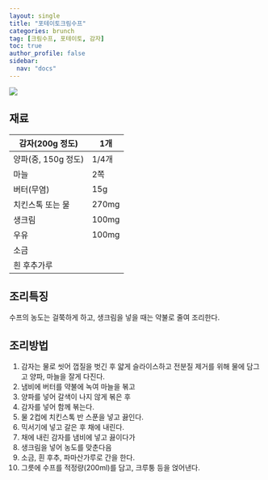 ```yaml
---
layout: single
title: "포테이토크림수프"
categories: brunch
tag: [크림수프, 포테이토, 감자] 
toc: true
author_profile: false
sidebar:
  nav: "docs"
---
```


![](https://lh3.googleusercontent.com/WNKtWLTsrLNZmAFD9kaGHtTKcYD1uTQvV-nQbQWOJaTpnzdS1wQHNh6avjtFdy7WHxXrBmysGszd6zwHDphdorOQlcgwzSJXt5E1ibP_ePizLa0xdnFMpDtiAN1X6UmWjcuCXmsEg4ojgqqRymhMVxgvsTWfAyf2GmVGyhcrJ6Uq_8QjCu4vQEMyFqoB4wcRj2B4kJzNaO7D85O1GQTK7MMXX8bBLd0oQ4R0D8JUaSJBeaEvCjAVJKOqOErLLE8vGCavR-Jz0ItdtHC9GvFXCKYZz6xhK-0YHMu7Byyo8st8IGVt-BYn0NZuyulDPSFeHxTr-v3I4q-obBqoClbdyGs6Jpy5uzjYZTVQjkXXrLjOV28x_D2yd5qee1QY6VQg7tNtHt_KQG6WI6Skh8J5XfSPbiJyb3jqknYC39C3Pi7IixBEyWTcXXkbCVUqBPdCd56FbHobk5tzVcQfxvsU8gc8RWM8kFM-VFXibti8DlgGeGAaBLq1hxrb8LYC2A7ZVLv-N-VErUX4-VKtiXsVg5VRnjkxVa_gePkPv_5TTtSulwOQfeoMubixpcRguis6e4jFuLfYW00YirtH2u6gOq7v5qvOi08Rb4ZyFw3agGfjJizXDu1f_Mmq6w3WuA92iqIOiiPiGrSVN0G-fCA5zRG3O5OuNyLv2N0m0jAR4JA2vFLmuEgYcZ4ldr0F-CHX8gV7c1lY_JG2CB5BMARDwDt0nkIPffHgJWHNI0Bts1Ca9BTmgQoZyNzw61Yr=w703-h937-no?authuser=0)

## 재료

| 감자(200g 정도)     | 1개   |
| ------------------- | ----- |
| 양파(중, 150g 정도) | 1/4개 |
| 마늘                | 2쪽   |
| 버터(무염)          | 15g   |
| 치킨스톡 또는 물    | 270mg |
| 생크림              | 100mg |
| 우유                | 100mg |
| 소금                |       |
| 흰 후추가루         |       |

## 조리특징

수프의 농도는 걸쭉하게 하고, 생크림을 넣을 때는 약불로 줄여 조리한다.

## 조리방법

1. 감자는 물로 씻어 껍질을 벗긴 후 얇게 슬라이스하고 전분질 제거를 위해 물에 담그고 양파, 마늘을 잘게 다진다.
2. 냄비에 버터를 약불에 녹여 마늘을 볶고 
3. 양파를 넣어 갈색이 나지 않게 볶은 후 
4. 감자를 넣어 함께 볶는다.
5. 물 2컵에 치킨스톡 반 스푼을 넣고 끓인다.
6. 믹서기에 넣고 갈은 후 채에 내린다.
7. 채에 내린 감자를 냄비에 넣고 끓이다가 
8. 생크림을 넣어 농도를 맞춘다음
9. 소금, 흰 후추, 파마산가루로 간을 한다.
10. 그릇에 수프를 적정량(200ml)를 담고, 크루퉁 등을 얹어낸다.
